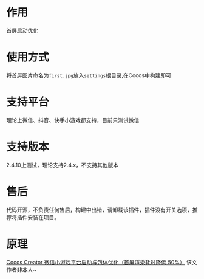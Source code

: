 # 作用

首屏启动优化

# 使用方式

将首屏图片命名为`first.jpg`放入`settings`根目录,在Cocos中构建即可

# 支持平台

理论上微信、抖音、快手小游戏都支持，目前只测试微信

# 支持版本

2.4.10上测试，理论支持2.4.x，不支持其他版本

# 售后

代码开源，不负责任何售后，构建中出错，请卸载该插件，插件没有开关选项，推荐将插件安装在项目。

# 原理

[Cocos Creator 微信小游戏平台启动与包体优化（首屏渲染耗时降低 50%）](https://forum.cocos.org/t/cocos-creator-50/94999) 该文作者非本人~